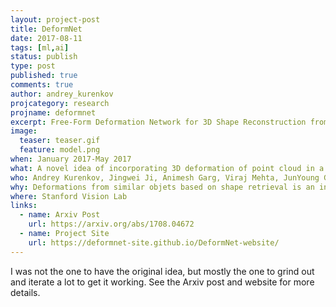 ```yaml
---
layout: project-post
title: DeformNet
date: 2017-08-11
tags: [ml,ai]
status: publish
type: post
published: true
comments: true
author: andrey_kurenkov
projcategory: research
projname: deformnet
excerpt: Free-Form Deformation Network for 3D Shape Reconstruction from a Single Image
image:
  teaser: teaser.gif
  feature: model.png
when: January 2017-May 2017
what: A novel idea of incorporating 3D deformation of point cloud in a deep learned model, applied to 3D reconstruction
who: Andrey Kurenkov, Jingwei Ji, Animesh Garg, Viraj Mehta, JunYoung Gwak, Christopher Choy, Silvio Savarese
why: Deformations from similar objets based on shape retrieval is an intuitively reasonable approach to 3D reconstruction, and so this was a good idea.
where: Stanford Vision Lab
links:
  - name: Arxiv Post
    url: https://arxiv.org/abs/1708.04672
  - name: Project Site
    url: https://deformnet-site.github.io/DeformNet-website/
---
```

I was not the one to have the original idea, but mostly the one to grind out and iterate a lot to get it working. See the Arxiv post and website for more details.
